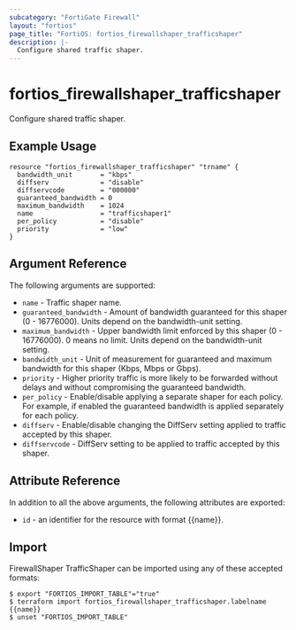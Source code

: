 ```yaml
---
subcategory: "FortiGate Firewall"
layout: "fortios"
page_title: "FortiOS: fortios_firewallshaper_trafficshaper"
description: |-
  Configure shared traffic shaper.
---
```


# fortios_firewallshaper_trafficshaper
Configure shared traffic shaper.

## Example Usage

```hcl
resource "fortios_firewallshaper_trafficshaper" "trname" {
  bandwidth_unit       = "kbps"
  diffserv             = "disable"
  diffservcode         = "000000"
  guaranteed_bandwidth = 0
  maximum_bandwidth    = 1024
  name                 = "trafficshaper1"
  per_policy           = "disable"
  priority             = "low"
}
```

## Argument Reference


The following arguments are supported:

* `name` - Traffic shaper name.
* `guaranteed_bandwidth` - Amount of bandwidth guaranteed for this shaper (0 - 16776000). Units depend on the bandwidth-unit setting.
* `maximum_bandwidth` - Upper bandwidth limit enforced by this shaper (0 - 16776000). 0 means no limit. Units depend on the bandwidth-unit setting.
* `bandwidth_unit` - Unit of measurement for guaranteed and maximum bandwidth for this shaper (Kbps, Mbps or Gbps).
* `priority` - Higher priority traffic is more likely to be forwarded without delays and without compromising the guaranteed bandwidth.
* `per_policy` - Enable/disable applying a separate shaper for each policy. For example, if enabled the guaranteed bandwidth is applied separately for each policy.
* `diffserv` - Enable/disable changing the DiffServ setting applied to traffic accepted by this shaper.
* `diffservcode` - DiffServ setting to be applied to traffic accepted by this shaper.


## Attribute Reference

In addition to all the above arguments, the following attributes are exported:
* `id` - an identifier for the resource with format {{name}}.

## Import

FirewallShaper TrafficShaper can be imported using any of these accepted formats:
```
$ export "FORTIOS_IMPORT_TABLE"="true"
$ terraform import fortios_firewallshaper_trafficshaper.labelname {{name}}
$ unset "FORTIOS_IMPORT_TABLE"
```
